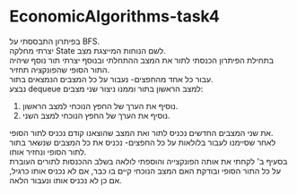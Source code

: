 # EconomicAlgorithms-task4
בפיתרון התבססתי על BFS.  
יצרתי מחלקה State לשם הנוחות המייצגת מצב. <br />
בתחילת הפיתרון הכנסתי לתור את המצב ההתחלתי ובנוסף יצרתי תור נוסף שיהיה התור הסופי שהפונקציה תחזיר. <br />
עבור כל אחד מהחפצים- נעבור על כל המצבים הנמצאים בתור. <br />
נבצע dequeue למצב הראשון בתור וממנו ניצור שני מצבים:  <br />
1. נוסיף את הערך של החפץ הנוכחי למצב הראשון.
2. נוסיף את הערך של החפץ הנוכחי למצב השני. <br />

את שני המצבים החדשים נכניס לתור ואת המצב שהוצאנו קודם נכניס לתור הסופי.  <br />
לאחר שסיימנו לעבור בלולאות על כל החפצים- נכניס את כל המצבים שנשאר בתור לתור הסופי ונחזיר אותו. <br />
בסעיף ב' לקחתי את אותה הפונקצייה והוספתי לולאה בשלב ההכנסות לתורים העוברת על כל התור הסופי ובודקת האם המצב הנוכחי קיים בו כבר,
אם לא נכניס אותו כרגיל, אם כן לא נכניס אותו ונעבור הלאה. 
